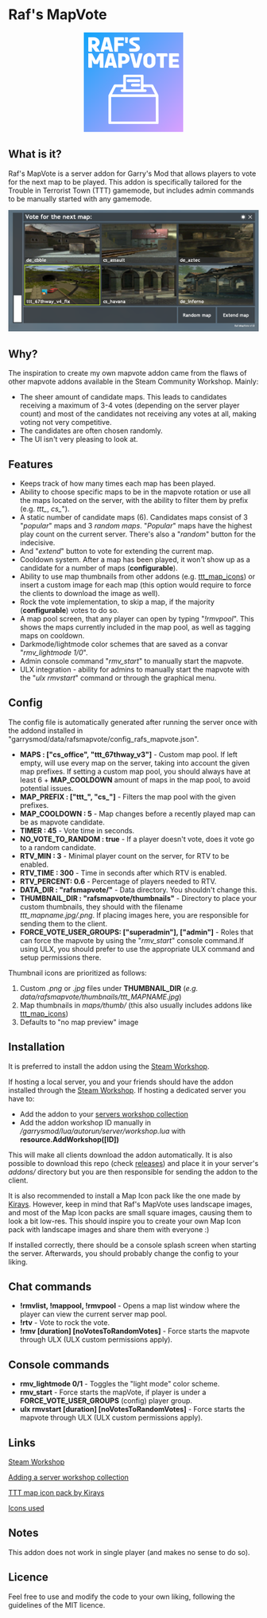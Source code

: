 # Raf's MapVote
<p align="center">
    <img src="images/logo.png" alt="Logo" width="200"/>
<p>

## What is it?

Raf's MapVote is a server addon for Garry's Mod that allows players to vote for the next map to be played. This addon is specifically tailored for the Trouble in Terrorist Town (TTT) gamemode, but includes admin commands to be manually started with any gamemode.

<p align="center">
    <img src="images/map_vote.png" alt="Logo" width="800"/>
<p>

## Why?

The inspiration to create my own mapvote addon came from the flaws of other mapvote addons available in the Steam Community Workshop. Mainly:

- The sheer amount of candidate maps. This leads to candidates receiving a maximum of 3-4 votes (depending on the server player count) and most of the candidates not receiving any votes at all, making voting not very competitive.
- The candidates are often chosen randomly.
- The UI isn't very pleasing to look at.

## Features

- Keeps track of how many times each map has been played.
- Ability to choose specific maps to be in the mapvote rotation or use all the maps located on the server, with the ability to filter them by prefix (e.g. _ttt\__, _cs\__").
- A static number of candidate maps (6). Candidates maps consist of 3 "_popular_" maps and 3 _random maps_. "_Popular_" maps have the highest play count on the current server. There's also a "_random_" button for the indecisive.
- And "_extend_" button to vote for extending the current map.
- Cooldown system. After a map has been played, it won't show up as a candidate for a number of maps (**configurable**).
- Ability to use map thumbnails from other addons (e.g. [ttt_map_icons](https://steamcommunity.com/sharedfiles/filedetails/?id=2218062124)) or insert a custom image for each map (this option would require to force the clients to download the image as well).
- Rock the vote implementation, to skip a map, if the majority (**configurable**) votes to do so.
- A map pool screen, that any player can open by typing "_!rmvpool_". This shows the maps currently included in the map pool, as well as tagging maps on cooldown.
- Darkmode/lightmode color schemes that are saved as a convar "_rmv\_lightmode 1/0_".
- Admin console command "_rmv\_start_" to manually start the mapvote. 
- ULX integration - ability for admins to manually start the mapvote with the "_ulx rmvstart_" command or through the  graphical menu. 


## Config

The config file is automatically generated after running the server once with the addond installed in "garrysmod/data/rafsmapvote/config_rafs_mapvote.json".

- **MAPS : ["cs\_office", "ttt\_67thway\_v3"]** - Custom map pool. If left empty, will use every map on the server, taking into account the given map prefixes. If setting a custom map pool, you should always have at least 6 + **MAP\_COOLDOWN** amount of maps in the map pool, to avoid potential issues.
- **MAP\_PREFIX : ["ttt\_", "cs\_"]** - Filters the map pool with the given prefixes.
- **MAP\_COOLDOWN : 5**  - Map changes before a recently played map can be as mapvote candidate. 
- **TIMER : 45** - Vote time in seconds.
- **NO\_VOTE\_TO\_RANDOM : true** - If a player doesn't vote, does it vote go to a random candidate.
- **RTV\_MIN : 3** - Minimal player count on the server, for RTV to be enabled.
- **RTV\_TIME : 300** - Time in seconds after which RTV is enabled.
- **RTV\_PERCENT: 0.6** - Percentage of players needed to RTV.
- **DATA_DIR : "rafsmapvote/"** - Data directory. You shouldn't change this.
- **THUMBNAIL\_DIR : "rafsmapvote/thumbnails"** - Directory to place your custom thumbnails, they should with the filename _ttt_mapname.jpg/.png_. If placing images here, you are responsible for sending them to the client.
- **FORCE\_VOTE\_USER\_GROUPS: ["superadmin"], ["admin"]** - Roles that can force the mapvote by using the "_rmv\_start_" console command.If using ULX, you should prefer to use the appropriate ULX command and setup permissions there.

Thumbnail icons are prioritized as follows:
1. Custom _.png_ or _.jpg_ files under **THUMBNAIL\_DIR** (_e.g. data/rafsmapvote/thumbnails/ttt_MAPNAME.jpg_)
2. Map thumbnails in _maps/thumb/_ (this also usually includes addons like [ttt_map_icons](https://steamcommunity.com/sharedfiles/filedetails/?id=2218062124))
3. Defaults to "no map preview" image

## Installation

It is preferred to install the addon using the [Steam Workshop]().

If hosting a local server, you and your friends should have the addon installed through the [Steam Workshop]().
If hosting a dedicated server you have to:

- Add the addon to your [servers workshop collection](https://wiki.facepunch.com/gmod/Workshop_for_Dedicated_Servers)
- Add the addon workshop ID manually in _/garrysmod/lua/autorun/server/workshop.lua_ with **resource.AddWorkshop([ID])**

This will make all clients download the addon automatically. It is also possible to download this repo (check [releases](https://github.com/klavssprugevics/rafs-mapvote/releases)) and place it in your server's _addons/_ directory but you are then responsible for sending the addon to the client.

It is also recommended to install a Map Icon pack like the one made by [Kirays](https://steamcommunity.com/sharedfiles/filedetails/?id=2218062124). However, keep in mind that Raf's MapVote uses landscape images, and most of the Map Icon packs are small square images, causing them to look a bit low-res. This should inspire you to create your own Map Icon pack with landscape images and share them with everyone :) 

If installed correctly, there should be a console splash screen when starting the server. Afterwards, you should probably change the config to your liking.

## Chat commands

- **!rmvlist, !mappool, !rmvpool** - Opens a map list window where the player can view the current server map pool.
- **!rtv** - Vote to rock the vote.
- **!rmv [duration] [noVotesToRandomVotes]** - Force starts the mapvote through ULX (ULX custom permissions apply).

## Console commands
- **rmv_lightmode 0/1** - Toggles the "light mode" color scheme.
- **rmv_start** - Force starts the mapVote, if player is under a **FORCE\_VOTE\_USER\_GROUPS** (config) player group.
- **ulx rmvstart [duration] [noVotesToRandomVotes]** - Force starts the mapvote through ULX (ULX custom permissions apply).


## Links
[Steam Workshop]()

[Adding a server workshop collection](https://wiki.facepunch.com/gmod/Workshop_for_Dedicated_Servers)

[TTT map icon pack by Kirays](https://steamcommunity.com/sharedfiles/filedetails/?id=2218062124)

[Icons used](https://icons8.com/)

## Notes
This addon does not work in single player (and makes no sense to do so).

## Licence

Feel free to use and modify the code to your own liking, following the guidelines of the MIT licence.

